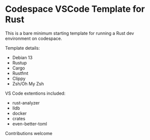 # Codespace VSCode Template for Rust
This is a bare minimum starting template for running a Rust dev environment on codespace.

Template details:
- Debian 13
- Rustup
- Cargo
- Rustfmt
- Clippy
- Zsh/Oh My Zsh

VS Code extentions included:
- rust-analyzer
- lldb
- docker
- crates
- even-better-toml

Contributions welcome
